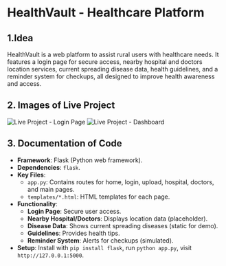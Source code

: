 # HealthVault - Healthcare Platform
## 1.Idea
HealthVault is a web platform to assist rural users with healthcare needs. It features a login page for secure access, nearby hospital and doctors location services, current spreading disease data, health guidelines, and a reminder system for checkups, all designed to improve health awareness and access.

## 2. Images of Live Project
![Live Project - Login Page](![image](https://github.com/user-attachments/assets/275a1bac-3d47-4d49-8007-25841038e9cd)
)
![Live Project - Dashboard](![image](https://github.com/user-attachments/assets/462beb33-1272-410f-acec-1c4cda5f65c8)
)

## 3. Documentation of Code
- **Framework**: Flask (Python web framework).
- **Dependencies**: `flask`.
- **Key Files**:
  - `app.py`: Contains routes for home, login, upload, hospital, doctors, and main pages.
  - `templates/*.html`: HTML templates for each page.
- **Functionality**:
  - **Login Page**: Secure user access.
  - **Nearby Hospital/Doctors**: Displays location data (placeholder).
  - **Disease Data**: Shows current spreading diseases (static for demo).
  - **Guidelines**: Provides health tips.
  - **Reminder System**: Alerts for checkups (simulated).
- **Setup**: Install with `pip install flask`, run `python app.py`, visit `http://127.0.0.1:5000`.

